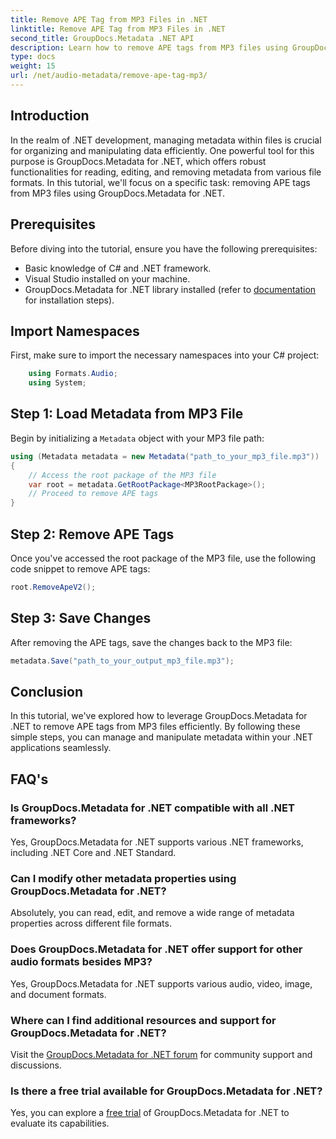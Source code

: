 ```yaml
---
title: Remove APE Tag from MP3 Files in .NET
linktitle: Remove APE Tag from MP3 Files in .NET
second_title: GroupDocs.Metadata .NET API
description: Learn how to remove APE tags from MP3 files using GroupDocs.Metadata for .NET. Effortlessly manage metadata in your .NET applications.
type: docs
weight: 15
url: /net/audio-metadata/remove-ape-tag-mp3/
---
```

## Introduction
In the realm of .NET development, managing metadata within files is crucial for organizing and manipulating data efficiently. One powerful tool for this purpose is GroupDocs.Metadata for .NET, which offers robust functionalities for reading, editing, and removing metadata from various file formats. In this tutorial, we'll focus on a specific task: removing APE tags from MP3 files using GroupDocs.Metadata for .NET. 
## Prerequisites
Before diving into the tutorial, ensure you have the following prerequisites:
- Basic knowledge of C# and .NET framework.
- Visual Studio installed on your machine.
- GroupDocs.Metadata for .NET library installed (refer to [documentation](https://reference.groupdocs.com/metadata/net/) for installation steps).

## Import Namespaces
First, make sure to import the necessary namespaces into your C# project:
```csharp
    using Formats.Audio;
    using System;
```
## Step 1: Load Metadata from MP3 File
Begin by initializing a `Metadata` object with your MP3 file path:
```csharp
using (Metadata metadata = new Metadata("path_to_your_mp3_file.mp3"))
{
    // Access the root package of the MP3 file
    var root = metadata.GetRootPackage<MP3RootPackage>();
    // Proceed to remove APE tags
}
```
## Step 2: Remove APE Tags
Once you've accessed the root package of the MP3 file, use the following code snippet to remove APE tags:
```csharp
root.RemoveApeV2();
```
## Step 3: Save Changes
After removing the APE tags, save the changes back to the MP3 file:
```csharp
metadata.Save("path_to_your_output_mp3_file.mp3");
```

## Conclusion
In this tutorial, we've explored how to leverage GroupDocs.Metadata for .NET to remove APE tags from MP3 files efficiently. By following these simple steps, you can manage and manipulate metadata within your .NET applications seamlessly.

## FAQ's
### Is GroupDocs.Metadata for .NET compatible with all .NET frameworks?
Yes, GroupDocs.Metadata for .NET supports various .NET frameworks, including .NET Core and .NET Standard.
### Can I modify other metadata properties using GroupDocs.Metadata for .NET?
Absolutely, you can read, edit, and remove a wide range of metadata properties across different file formats.
### Does GroupDocs.Metadata for .NET offer support for other audio formats besides MP3?
Yes, GroupDocs.Metadata for .NET supports various audio, video, image, and document formats.
### Where can I find additional resources and support for GroupDocs.Metadata for .NET?
Visit the [GroupDocs.Metadata for .NET forum](https://forum.groupdocs.com/c/metadata/14) for community support and discussions.
### Is there a free trial available for GroupDocs.Metadata for .NET?
Yes, you can explore a [free trial](https://releases.groupdocs.com/) of GroupDocs.Metadata for .NET to evaluate its capabilities.
